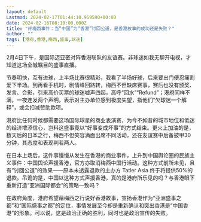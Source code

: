```yaml
---
layout: default
Lastmod: 2024-02-17T01:44:10.959590+00:00
date: 2024-02-16T08:10:00.000Z
title: "评梅西事件：当“中国”为“香港”讨回公道，是香港故事的成功还是失败？"
author: ""
tags: [港府,香港,梅西,盛事,球迷]
---
```


2月4日下午，是国际迈亚密对阵香港联队的友谊赛。非球迷如我无聊开电视，才知道这场全城瞩目的盛事直播。

节奏明快，互有进球，上半场比赛很精彩，我看了半场好球，后来要出门便忍痛割爱下半场。到再看手机时，剧情峰回路转，梅西不但缺席赛事，赛后也没有颁奖、发言、合影，引来高价买票的球迷嘘声四起，高呼“回水”“Refund”；港府同样不满，一夜连发两个声明，表示对主办单位感到极度失望，指他们“欠球迷一个解释”，或会扣减赞助款项。

港府比任何时候都需要这场国际球星的商业表演赛，为今不如昔的城市地位和低迷的经济增添信心，岂料这盛事竟以“好事变成坏事”的方式结束。更火上加油的是，数天后的日本之行，梅西不但笑容满面出席不同活动，还在友谊赛中后备披甲30分钟，其态度和表现判若两人。

在日本上场后，这件事慢慢从发生在香港的商业事件，上升到中国舆论圈的民族主义事件：中国舆论声援香港，官方亦取消梅西中国行活动。这种方式前所未见，且有“讨回公道”的效果——原本未透露退款的主办方 Tatler Asia 终于将提供50%的退款。吊诡的是，中国以这种方式声援香港，真的是港府所乐见的吗？与香港眼下重新打造“亚洲国际都会”的策略一致吗？

在政府角度，港府希望藉梅西之行说好香港故事，宣扬香港作为“亚洲盛事之都”和“国际盛事之都”的定位，事情发展至今却是重新确认和突出香港是“中国香港”的形象。可以说，这是政治正确的胜利，同时也是政治宣传的失败。

